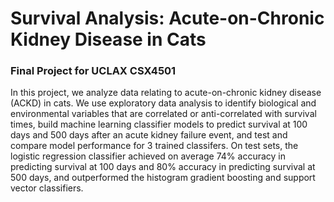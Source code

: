 # Survival Analysis: Acute-on-Chronic Kidney Disease in Cats
### Final Project for UCLAX CSX4501

In this project, we analyze data relating to acute-on-chronic kidney disease (ACKD) in cats. We use exploratory data analysis to identify biological and environmental variables that are correlated or anti-correlated with survival times, build machine learning classifier models to predict survival at 100 days and 500 days after an acute kidney failure event, and test and compare model performance for 3 trained classifers. On test sets, the logistic regression classifier achieved on average 74% accuracy in predicting survival at 100 days and 80% accuracy in predicting survival at 500 days, and outperformed the histogram gradient boosting and support vector classifiers.
